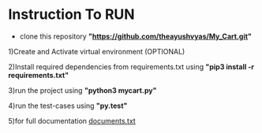 # Instruction To RUN

- clone this repository **"https://github.com/theayushvyas/My_Cart.git"** 

1)Create and Activate virtual environment (OPTIONAL)

2)Install required dependencies from  requirements.txt using **"pip3 install -r requirements.txt"**

3)run the project using **"python3 mycart.py"**

4)run the test-cases using **"py.test"**

5)for full documentation [documents.txt](https://github.com/theayushvyas/My_Cart/blob/main/Documentation.txt)
